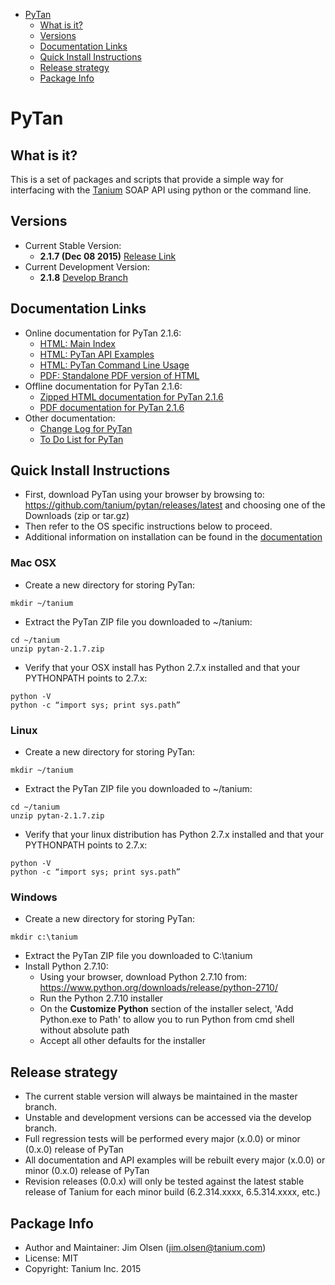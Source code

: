 <!-- MarkdownTOC -->

- [PyTan](#pytan)
  - [What is it?](#what-is-it)
  - [Versions](#versions)
  - [Documentation Links](#documentation-links)
  - [Quick Install Instructions](#quick-install-instructions)
  - [Release strategy](#release-strategy)
  - [Package Info](#package-info)

<!-- /MarkdownTOC -->

# PyTan 

## What is it?

This is a set of packages and scripts that provide a simple way for interfacing with the [Tanium](https://www.tanium.com/) SOAP API using python or the command line.

## Versions

* Current Stable Version: 
  * **2.1.7 (Dec 08 2015)** [Release Link](https://github.com/tanium/pytan/releases/tag/2.1.7)
* Current Development Version:
  * **2.1.8** [Develop Branch](https://github.com/tanium/pytan/tree/develop)

## Documentation Links

* Online documentation for PyTan 2.1.6:
  * [HTML: Main Index](http://tanium.github.io/pytan)
  * [HTML: PyTan API Examples](http://tanium.github.io/pytan/examples/pytan_examples.html)
  * [HTML: PyTan Command Line Usage](http://tanium.github.io/pytan/_static/bin_doc/index.html)
  * [PDF: Standalone PDF version of HTML](http://tanium.github.io/pytan/PyTan-2.1.6.pdf)
* Offline documentation for PyTan 2.1.6:
  * [Zipped HTML documentation for PyTan 2.1.6](doc/html/PyTan-2.1.6-HTML_DOC.zip)
  * [PDF documentation for PyTan 2.1.6](doc/pdf/PyTan-2.1.6.pdf)
* Other documentation:
  * [Change Log for PyTan](CHANGELOG.md)
  * [To Do List for PyTan](TODO.md)

## Quick Install Instructions 

* First, download PyTan using your browser by browsing to: https://github.com/tanium/pytan/releases/latest and choosing one of the Downloads (zip or tar.gz)
* Then refer to the OS specific instructions below to proceed.
* Additional information on installation can be found in the [documentation](http://tanium.github.io/pytan/introduction.html#installation)

### Mac OSX
* Create a new directory for storing PyTan:
```
mkdir ~/tanium
```
* Extract the PyTan ZIP file you downloaded to ~/tanium:
```
cd ~/tanium
unzip pytan-2.1.7.zip
```
* Verify that your OSX install has Python 2.7.x installed and that your PYTHONPATH points to 2.7.x:
```
python -V
python -c “import sys; print sys.path”
```

### Linux

* Create a new directory for storing PyTan:
```
mkdir ~/tanium
```
* Extract the PyTan ZIP file you downloaded to ~/tanium:
```
cd ~/tanium
unzip pytan-2.1.7.zip
```
* Verify that your linux distribution has Python 2.7.x installed and that your PYTHONPATH points to 2.7.x:
```
python -V
python -c “import sys; print sys.path”
```

### Windows

* Create a new directory for storing PyTan:
```
mkdir c:\tanium
```
* Extract the PyTan ZIP file you downloaded to C:\tanium
* Install Python 2.7.10:
  * Using your browser, download Python 2.7.10 from: https://www.python.org/downloads/release/python-2710/
  * Run the Python 2.7.10 installer
  * On the __Customize Python__ section of the installer select, 
'Add Python.exe to Path' to allow you to run Python from cmd shell without absolute path
  * Accept all other defaults for the installer
   
## Release strategy

* The current stable version will always be maintained in the master branch. 
* Unstable and development versions can be accessed via the develop branch.
* Full regression tests will be performed every major (x.0.0) or minor (0.x.0) release of PyTan
* All documentation and API examples will be rebuilt every major (x.0.0) or minor (0.x.0) release of PyTan
* Revision releases (0.0.x) will only be tested against the latest stable release of Tanium for each minor build (6.2.314.xxxx, 6.5.314.xxxx, etc.)

## Package Info

* Author and Maintainer: Jim Olsen (jim.olsen@tanium.com)
* License: MIT
* Copyright: Tanium Inc. 2015
